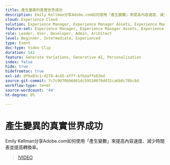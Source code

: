 ```yaml
---
title: 產生變異的真實世界成功
description: Emily Kellman分享Adobe.com如何使用「產生變數」來提高內容速度、減少時間表並提高轉換率。
cloud: Experience Cloud
solution: Experience Manager, Experience Manager Assets, Experience Manager Forms, Experience Manager Sites
feature-set: Experience Manager, Experience Manager Assets, Experience Manager Forms, Experience Manager Sites
role: Leader, User, Developer, Admin, Architect
level: Beginner, Intermediate, Experienced
type: Event
doc-type: Video Clip
duration: 542
feature: Generate Variations, Generative AI, Personalization
index: false
hide: true
hidefromtoc: true
exl-id: df0a03c1-d278-4c45-afff-bfbdaffe83bd
source-git-commit: 7c7c9070bb6061dc59530070dd32ca6b8c78bc8d
workflow-type: tm+mt
source-wordcount: '44'
ht-degree: 0%

---
```


# 產生變異的真實世界成功

Emily Kellman分享Adobe.com如何使用「產生變數」來提高內容速度、減少時間表並提高轉換率。

>[!VIDEO](https://video.tv.adobe.com/v/3459232/?learn=on&enablevpops)
